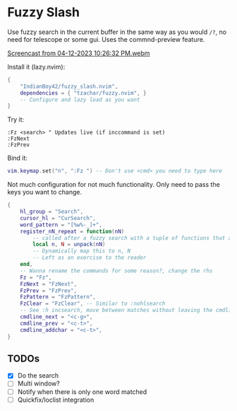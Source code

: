 # Fuzzy Slash

Use fuzzy search in the current buffer in the same way as you would `/?`, no need for telescope or some gui. Uses the commnd-preview feature.

[Screencast from 04-12-2023 10:26:32 PM.webm](https://user-images.githubusercontent.com/5981889/231489301-29419b0e-ed3e-4f98-a8e0-a6ee02f314e9.webm)

Install it (lazy.nvim):

```lua
{
    "IndianBoy42/fuzzy_slash.nvim",
    dependencies = { "tzachar/fuzzy.nvim", }
    -- Configure and lazy load as you want
}
```

Try it:

```vim
:Fz <search> " Updates live (if inccommand is set)
:FzNext
:FzPrev
```

Bind it:

```lua
vim.keymap.set("n", ":Fz ") -- Don't use <cmd> you need to type here
```

Not much configuration for not much functionality. Only need to pass the keys you want to change.

```lua
{
    hl_group = "Search",
    cursor_hl = "CurSearch",
    word_pattern = "[%w%-_]+",
    register_nN_repeat = function(nN)
        -- called after a fuzzy search with a tuple of functions that are effectively `n, N`
        local n, N = unpack(nN)
        -- Dynamically map this to n, N
        -- Left as an exercise to the reader
    end,
    -- Wanna rename the commands for some reason?, change the rhs
    Fz = "Fz",
    FzNext = "FzNext",
    FzPrev = "FzPrev",
    FzPattern = "FzPattern",
    FzClear = "FzClear", -- Similar to :nohlsearch
    -- See :h incsearch, move between matches without leaving the cmdline
    cmdline_next = "<c-g>",
    cmdline_prev = "<c-t>",
    cmdline_addchar = "<c-t>",
}
```

## TODOs

- [x] Do the search
- [ ] Multi window?
- [ ] Notify when there is only one word matched
- [ ] Quickfix/loclist integration
